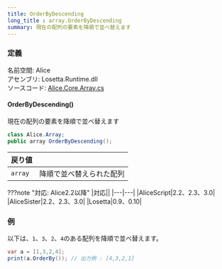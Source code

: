 ```yaml
---
title: OrderByDescending
long_title : array.OrderByDescending
summary: 現在の配列の要素を降順で並べ替えます
---
```


### 定義
名前空間: Alice<br/>
アセンブリ: Losetta.Runtime.dll<br/>
ソースコード: [Alice.Core.Array.cs](https://github.com/WSOFT-Project/Losetta/blob/master/Losetta.Runtime/Core/Extension/Alice.Core.Array.cs)

#### OrderByDescending()

現在の配列の要素を降順で並べ替えます

```cs title="AliceScript"
class Alice.Array;
public array OrderByDescending();
```

|戻り値| |
|-|-|
|`array`|降順で並べ替えられた配列|

???note "対応: Alice2.2以降"
    |対応||
    |---|---|
    |AliceScript|2.2、2.3、3.0|
    |AliceSister|2.2、2.3、3.0|
    |Losetta|0.9、0.10|

### 例
以下は、`1`、`3`、`2`、`4`のある配列を降順で並べ替えます。

```cs title="AliceScript"
var a = [1,3,2,4];
print(a.OrderBy()); // 出力例 : [4,3,2,1]
```
